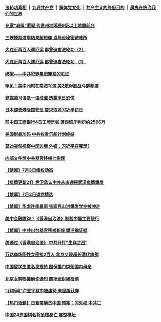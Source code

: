####  [法轮功真相](../../../../basic/blob/master/README.md?t=07041631) &nbsp;|&nbsp; [九评共产党](../../../../9ping.md/blob/master/README.md?t=07041631) &nbsp;|&nbsp; [解体党文化](../../../../jtdwh.md/blob/master/README.md?t=07041631)  &nbsp;|&nbsp; [共产主义的终极目的](../../../../gczydzjmd.md/blob/master/README.md?t=07041631) &nbsp;|&nbsp; [魔鬼在统治我们的世界](../../../../mgztzwmdsj.md/blob/master/README.md?t=07041631) 

#### [专家“鸟叫”惹疑 传贵州地鸣是9级以上地震前兆](../pages/prog204/a102885842.md?t=07041631) 

#### [三峡模拟溃坝结果超想像 当局设秘密避难所](../pages/prog204/a102885827.md?t=07041631) 

#### [大连近两百人遭厄运 都曾迫害法轮功（2）](../pages/prog204/a102885831.md?t=07041631) 

#### [大连近两百人遭厄运 都曾迫害法轮功 （1）](../pages/prog204/a102885819.md?t=07041631) 

#### [绑架——中共犯罪集团罪恶的见证](../pages/prog204/a102885814.md?t=07041631) 

#### [罕见！美中同时在南海军演 美2航母舰战斗群参演](../pages/prog204/a102885742.md?t=07041631) 

#### [党媒摘习语录一语成谶 透露末日恐慌](../pages/prog204/a102885706.md?t=07041631) 

#### [日本谴责港版国安法 要求取消习近平访日](../pages/prog204/a102885687.md?t=07041631) 

#### [前中国工商银行4员工涉洗钱 遭西班牙判罚约2566万](../pages/prog204/a102885683.md?t=07041631) 

#### [美国制裁加码 中共权贵沉船计划终结](../pages/prog204/a102885656.md?t=07041631) 

#### [莫迪突然视察中印边境 外媒：习近平在哪里?](../pages/prog204/a102885611.md?t=07041631) 

#### [内部文件泄中共器官移植七宗罪](../pages/prog204/a102885616.md?t=07041631) 



#### [【禁闻】7月3日维权动态](../pages/prog204/a102885580.md?t=07041631) 

#### [【疫情更新21】世卫承认中共从未通报武汉疫情爆发](../pages/prog204/a102881681.md?t=07041631) 


#### [【禁闻】7月3日退党精选](../pages/prog204/a102885534.md?t=07041631) 

#### [【禁闻】华南连续暴雨 张家界山洪爆发学生被冲走](../pages/prog204/a102885492.md?t=07041631) 

#### [美中金融脱钩？《香港自治法》制裁中国主要银行](../pages/prog204/a102885424.md?t=07041631) 

#### [【禁闻】中共出台器官移植新规 爆活摘证据](../pages/prog204/a102885449.md?t=07041631) 

#### [美通过《香港自治法》 中共开打“生存之战”](../pages/prog204/a102885388.md?t=07041631) 

#### [万达商场阳性女密接2百人 北京又现超长潜伏病例](../pages/prog204/a102885376.md?t=07041631) 

#### [中国留学生匿名发推特 国保撬门绑架国内母亲](../pages/prog204/a102885262.md?t=07041631) 

#### [北京女购物接确诊通知 商场全封闭检测](../pages/prog204/a102885187.md?t=07041631) 



#### [“非新闻”卢昱宇狱中被虐待 未屈服认罪](../pages/prog204/a102885138.md?t=07041631) 

#### [【热门话题】日食带横贯中国 预兆：习失权 中共亡](../pages/prog204/a102885121.md?t=07041631) 

#### [中国24岁围棋名将坠楼身亡 震惊棋坛](../pages/prog204/a102885065.md?t=07041631) 

